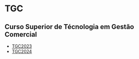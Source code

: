 # TGC

## Curso Superior de Técnologia em Gestão Comercial

- [TGC2023](tgc2023)
- [TGC2024](tgc2024)